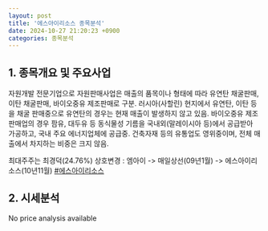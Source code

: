 ```yaml
---
layout: post
title: '에스아이리소스 종목분석'
date: 2024-10-27 21:20:23 +0900
categories: 종목분석
---
```


## 1. 종목개요 및 주요사업

자원개발 전문기업으로 자원판매사업은 매출의 품목이나 형태에 따라 유연탄 채굴판매, 이탄 채굴판매, 바이오중유 제조판매로 구분. 러시아(사할린) 현지에서 유연탄, 이탄 등을 채굴 판매중으로 유연탄의 경우는 현재 매출이 발생하지 않고 있음. 바이오중유 제조판매업의 경우 팜유, 대두유 등 동식물성 기름을 국내외(말레이시아 등)에서 공급받아 가공하고, 국내 주요 에너지업체에 공급중. 건축자재 등의 유통업도 영위중이며, 전체 매출에서 차지하는 비중은 크지 않음.

최대주주는 최경덕(24.76%) 상호변경 : 엠아이 -> 매일상선(09년1월) -> 에스아이리소스(10년11월)
[#에스아이리소스](#)

## 2. 시세분석

No price analysis available
